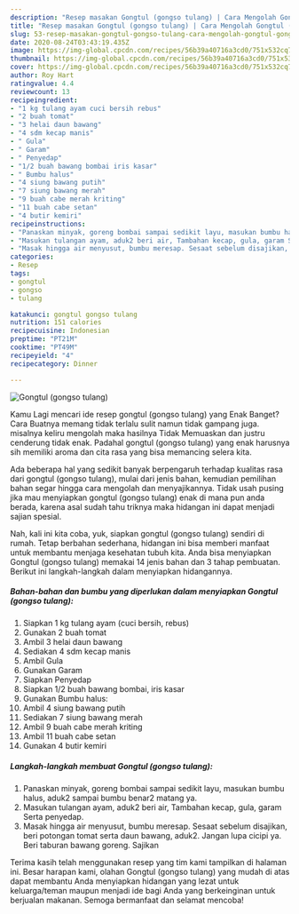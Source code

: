```yaml
---
description: "Resep masakan Gongtul (gongso tulang) | Cara Mengolah Gongtul (gongso tulang) Yang Enak Dan Lezat"
title: "Resep masakan Gongtul (gongso tulang) | Cara Mengolah Gongtul (gongso tulang) Yang Enak Dan Lezat"
slug: 53-resep-masakan-gongtul-gongso-tulang-cara-mengolah-gongtul-gongso-tulang-yang-enak-dan-lezat
date: 2020-08-24T03:43:19.435Z
image: https://img-global.cpcdn.com/recipes/56b39a40716a3cd0/751x532cq70/gongtul-gongso-tulang-foto-resep-utama.jpg
thumbnail: https://img-global.cpcdn.com/recipes/56b39a40716a3cd0/751x532cq70/gongtul-gongso-tulang-foto-resep-utama.jpg
cover: https://img-global.cpcdn.com/recipes/56b39a40716a3cd0/751x532cq70/gongtul-gongso-tulang-foto-resep-utama.jpg
author: Roy Hart
ratingvalue: 4.4
reviewcount: 13
recipeingredient:
- "1 kg tulang ayam cuci bersih rebus"
- "2 buah tomat"
- "3 helai daun bawang"
- "4 sdm kecap manis"
- " Gula"
- " Garam"
- " Penyedap"
- "1/2 buah bawang bombai iris kasar"
- " Bumbu halus"
- "4 siung bawang putih"
- "7 siung bawang merah"
- "9 buah cabe merah kriting"
- "11 buah cabe setan"
- "4 butir kemiri"
recipeinstructions:
- "Panaskan minyak, goreng bombai sampai sedikit layu, masukan bumbu halus, aduk2 sampai bumbu benar2 matang ya."
- "Masukan tulangan ayam, aduk2 beri air, Tambahan kecap, gula, garam Serta penyedap."
- "Masak hingga air menyusut, bumbu meresap. Sesaat sebelum disajikan, beri potongan tomat serta daun bawang, aduk2. Jangan lupa cicipi ya. Beri taburan bawang goreng. Sajikan"
categories:
- Resep
tags:
- gongtul
- gongso
- tulang

katakunci: gongtul gongso tulang 
nutrition: 151 calories
recipecuisine: Indonesian
preptime: "PT21M"
cooktime: "PT49M"
recipeyield: "4"
recipecategory: Dinner

---
```



![Gongtul (gongso tulang)](https://img-global.cpcdn.com/recipes/56b39a40716a3cd0/751x532cq70/gongtul-gongso-tulang-foto-resep-utama.jpg)

Kamu Lagi mencari ide resep gongtul (gongso tulang) yang Enak Banget? Cara Buatnya memang tidak terlalu sulit namun tidak gampang juga. misalnya keliru mengolah maka hasilnya Tidak Memuaskan dan justru cenderung tidak enak. Padahal gongtul (gongso tulang) yang enak harusnya sih memiliki aroma dan cita rasa yang bisa memancing selera kita.



Ada beberapa hal yang sedikit banyak berpengaruh terhadap kualitas rasa dari gongtul (gongso tulang), mulai dari jenis bahan, kemudian pemilihan bahan segar hingga cara mengolah dan menyajikannya. Tidak usah pusing jika mau menyiapkan gongtul (gongso tulang) enak di mana pun anda berada, karena asal sudah tahu triknya maka hidangan ini dapat menjadi sajian spesial.


Nah, kali ini kita coba, yuk, siapkan gongtul (gongso tulang) sendiri di rumah. Tetap berbahan sederhana, hidangan ini bisa memberi manfaat untuk membantu menjaga kesehatan tubuh kita. Anda bisa menyiapkan Gongtul (gongso tulang) memakai 14 jenis bahan dan 3 tahap pembuatan. Berikut ini langkah-langkah dalam menyiapkan hidangannya.

<!--inarticleads1-->

##### Bahan-bahan dan bumbu yang diperlukan dalam menyiapkan Gongtul (gongso tulang):

1. Siapkan 1 kg tulang ayam (cuci bersih, rebus)
1. Gunakan 2 buah tomat
1. Ambil 3 helai daun bawang
1. Sediakan 4 sdm kecap manis
1. Ambil  Gula
1. Gunakan  Garam
1. Siapkan  Penyedap
1. Siapkan 1/2 buah bawang bombai, iris kasar
1. Gunakan  Bumbu halus:
1. Ambil 4 siung bawang putih
1. Sediakan 7 siung bawang merah
1. Ambil 9 buah cabe merah kriting
1. Ambil 11 buah cabe setan
1. Gunakan 4 butir kemiri




<!--inarticleads2-->

##### Langkah-langkah membuat Gongtul (gongso tulang):

1. Panaskan minyak, goreng bombai sampai sedikit layu, masukan bumbu halus, aduk2 sampai bumbu benar2 matang ya.
1. Masukan tulangan ayam, aduk2 beri air, Tambahan kecap, gula, garam Serta penyedap.
1. Masak hingga air menyusut, bumbu meresap. Sesaat sebelum disajikan, beri potongan tomat serta daun bawang, aduk2. Jangan lupa cicipi ya. Beri taburan bawang goreng. Sajikan




Terima kasih telah menggunakan resep yang tim kami tampilkan di halaman ini. Besar harapan kami, olahan Gongtul (gongso tulang) yang mudah di atas dapat membantu Anda menyiapkan hidangan yang lezat untuk keluarga/teman maupun menjadi ide bagi Anda yang berkeinginan untuk berjualan makanan. Semoga bermanfaat dan selamat mencoba!
